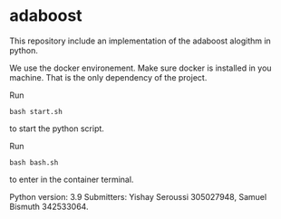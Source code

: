 # adaboost

This repository include an implementation of the adaboost alogithm in python.

We use the docker environement. Make sure docker is installed in you machine. That is the only dependency of the project. 

Run 
    
    bash start.sh 

to start the python script.


Run 

    bash bash.sh 

to enter in the container terminal.


Python version: 3.9
Submitters: Yishay Seroussi 305027948, Samuel Bismuth 342533064.